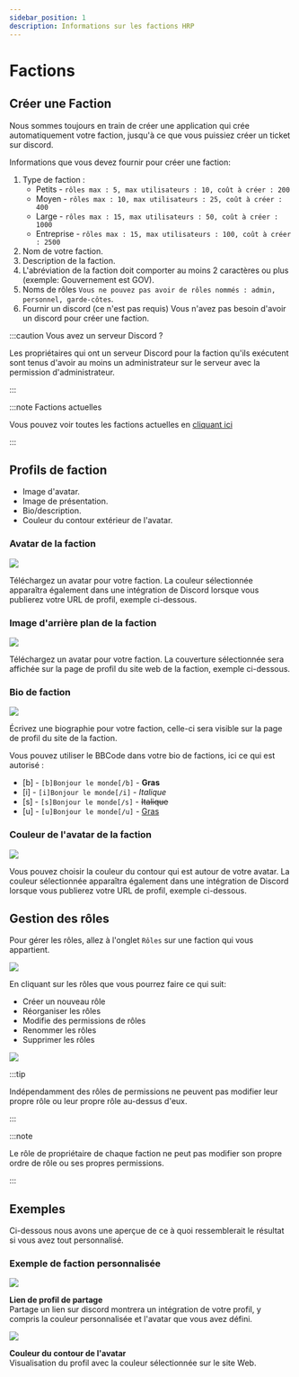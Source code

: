 ```yaml
---
sidebar_position: 1
description: Informations sur les factions HRP
---
```


# Factions

## Créer une Faction

Nous sommes toujours en train de créer une application qui crée automatiquement votre faction, jusqu'à ce que vous puissiez créer un ticket sur discord.

Informations que vous devez fournir pour créer une faction:
1. Type de faction :
    - Petits - `rôles max : 5, max utilisateurs : 10, coût à créer : 200`
    - Moyen - `rôles max : 10, max utilisateurs : 25, coût à créer : 400`
    - Large - `rôles max : 15, max utilisateurs : 50, coût à créer : 1000`
    - Entreprise - `rôles max : 15, max utilisateurs : 100, coût à créer : 2500`
2. Nom de votre faction.
3. Description de la faction.
4. L'abréviation de la faction doit comporter au moins 2 caractères ou plus (exemple: Gouvernement est GOV).
5. Noms de rôles `Vous ne pouvez pas avoir de rôles nommés : admin, personnel, garde-côtes`.
6. Fournir un discord (ce n'est pas requis) Vous n'avez pas besoin d'avoir un discord pour créer une faction.

:::caution Vous avez un serveur Discord ?

Les propriétaires qui ont un serveur Discord pour la faction qu'ils exécutent sont tenus d'avoir au moins un administrateur sur le serveur avec la permission d'administrateur.

:::

:::note Factions actuelles

Vous pouvez voir toutes les factions actuelles en [cliquant ici](https://trickys.gg/factions)

:::

## Profils de faction

- Image d'avatar.
- Image de présentation.
- Bio/description.
- Couleur du contour extérieur de l'avatar.

### Avatar de la faction

  <div class="flex-vcenter mb-1">
    <img src="/img/customprofiles/factions/factionavatar.png"/>
    <p>
    Téléchargez un avatar pour votre faction.
    La couleur sélectionnée apparaîtra également dans une intégration de Discord lorsque vous publierez votre URL de profil, exemple ci-dessous.
    </p>
 </div>

### Image d'arrière plan de la faction

  <div class="flex-vcenter mb-1">
    <img src="/img/customprofiles/factions/factioncover.png"/>
    <p>
    Téléchargez un avatar pour votre faction.
    La couverture sélectionnée sera affichée sur la page de profil du site web de la faction, exemple ci-dessous.
    </p>
 </div>

### Bio de faction

  <div class="flex-vcenter mb-1">
    <img src="/img/customprofiles/factions/factionbio.png"/>
    <p>
    Écrivez une biographie pour votre faction, celle-ci sera visible sur la page de profil du site de la faction.
    </p>
 </div>

Vous pouvez utiliser le BBCode dans votre bio de factions, ici ce qui est autorisé :

- [b] - <code>[b]Bonjour le monde[/b]</code> - <b>Gras</b>
- [i] - <code>[i]Bonjour le monde[/i]</code> - <i>Italique</i>
- [s] - <code>[s]Bonjour le monde[/s]</code> - <s>Italique</s>
- [u] - <code>[u]Bonjour le monde[/u]</code> - <u>Gras</u>

### Couleur de l'avatar de la faction

<div class="flex-vcenter mb-1">
    <img src="/img/customprofiles/factions/factionavatarcolour.png"/>
    <p>
    Vous pouvez choisir la couleur du contour qui est autour de votre avatar.
    La couleur sélectionnée apparaîtra également dans une intégration de Discord lorsque vous publierez votre URL de profil, exemple ci-dessous.
    </p>
 </div>

## Gestion des rôles

Pour gérer les rôles, allez à l'onglet `Rôles` sur une faction qui vous appartient.

<img src="/img/hrp/factions/factionrolestab.png" />

  En cliquant sur les rôles que vous pourrez faire ce qui suit:
- Créer un nouveau rôle
- Réorganiser les rôles
- Modifie des permissions de rôles
- Renommer les rôles
- Supprimer les rôles

<img src="/img/hrp/factions/factionsroleviewpage.png" />

:::tip

Indépendamment des rôles de permissions ne peuvent pas modifier leur propre rôle ou leur propre rôle au-dessus d'eux.

:::

:::note

Le rôle de propriétaire de chaque faction ne peut pas modifier son propre ordre de rôle ou ses propres permissions.

:::

## Exemples

Ci-dessous nous avons une aperçue de ce à quoi ressemblerait le résultat si vous avez tout personnalisé.

### Exemple de faction personnalisée

<div class="flex-vcenter mb-1">
    <img src="/img/customprofiles/factions/factionexamplediscord.png"/>
   <p>
    <b>Lien de profil de partage</b><br/>
    Partage un lien sur discord montrera un intégration de votre profil, y compris la couleur personnalisée et l'avatar que vous avez défini.
    </p>
</div>
   <div class="flex-vcenter mb-1">
    <img src="/img/customprofiles/factions/factionexampleavatar.png"/>
   <p>
     <b>Couleur du contour de l'avatar</b><br/>
    Visualisation du profil avec la couleur sélectionnée sur le site Web.
    </p>
</div>